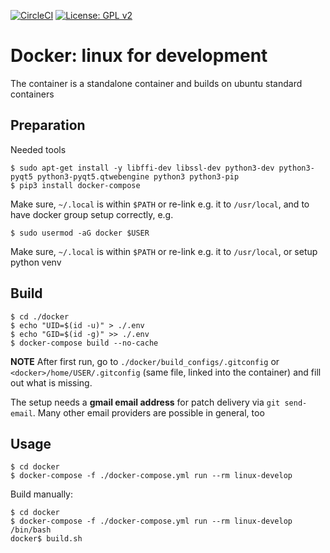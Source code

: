 [![CircleCI](https://circleci.com/gh/Rubusch/docker__linux.svg?style=shield)](https://circleci.com/gh/Rubusch/docker__linux)
[![License: GPL v2](https://img.shields.io/badge/License-GPL%20v2-blue.svg)](https://www.gnu.org/licenses/old-licenses/gpl-2.0.en.html)


# Docker: linux for development

The container is a standalone container and builds on ubuntu standard containers  


## Preparation

Needed tools  

```
$ sudo apt-get install -y libffi-dev libssl-dev python3-dev python3-pyqt5 python3-pyqt5.qtwebengine python3 python3-pip
$ pip3 install docker-compose
```
Make sure, ``~/.local`` is within ``$PATH`` or re-link e.g. it to ``/usr/local``, and to have docker group setup correctly, e.g.  
```
$ sudo usermod -aG docker $USER
```

Make sure, ``~/.local`` is within ``$PATH`` or re-link e.g. it to ``/usr/local``, or setup python venv  


## Build

```
$ cd ./docker
$ echo "UID=$(id -u)" > ./.env
$ echo "GID=$(id -g)" >> ./.env
$ docker-compose build --no-cache
```


**NOTE** After first run, go to ``./docker/build_configs/.gitconfig`` or ``<docker>/home/USER/.gitconfig`` (same file, linked into the container) and fill out what is missing.  

The setup needs a **gmail email address** for patch delivery via ``git send-email``. Many other email providers are possible in general, too  

## Usage

```
$ cd docker
$ docker-compose -f ./docker-compose.yml run --rm linux-develop
```

Build manually:  

```
$ cd docker
$ docker-compose -f ./docker-compose.yml run --rm linux-develop /bin/bash
docker$ build.sh
```

